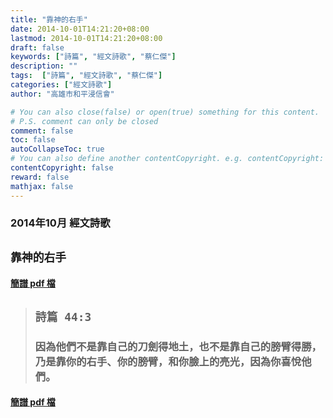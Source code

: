 ```yaml
---
title: "靠神的右手"
date: 2014-10-01T14:21:20+08:00
lastmod: 2014-10-01T14:21:20+08:00
draft: false
keywords: ["詩篇", "經文詩歌", "蔡仁傑"]
description: ""
tags:  ["詩篇", "經文詩歌", "蔡仁傑"]
categories: ["經文詩歌"]
author: "高雄市和平浸信會"

# You can also close(false) or open(true) something for this content.
# P.S. comment can only be closed
comment: false
toc: false
autoCollapseToc: true
# You can also define another contentCopyright. e.g. contentCopyright: "This is another copyright."
contentCopyright: false
reward: false
mathjax: false
---
```


### 2014年10月 經文詩歌

## `靠神的右手`

#### [簡譜 pdf 檔](/pdf-h/h201410.pdf "靠神的右手")

> ## `詩篇 44:3`
> 
> ### 因為他們不是靠自己的刀劍得地土，也不是靠自己的膀臂得勝，乃是靠你的右手、你的膀臂，和你臉上的亮光，因為你喜悅他們。

#### [簡譜 pdf 檔](/pdf-h/h201410.pdf "靠神的右手")